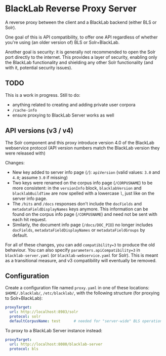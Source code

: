 # BlackLab Reverse Proxy Server

A reverse proxy between the client and a BlackLab backend (either BLS or Solr). 

One goal of this is API compatibility, to offer one API regardless of whether you're using (an older version of) BLS or Solr+BlackLab.

Another goal is security: it is generally not recommended to open the Solr port directly to the internet. This provides a layer of security, enabling only the BlackLab functionality and shielding any other Solr functionality (and with it, potential security issues).

## TODO

This is a work in progress. Still to do:

- anything related to creating and adding private user corpora
- `/cache-info`
- ensure proxying to BlackLab Server works as well

## API versions (v3 / v4)

The Solr component and this proxy introduce version 4.0 of the BlackLab webservice protocol (API version numbers match the BlackLab version they were released with)

Changes:
- New key added to server info page (`/`): `apiVersion` (valid values: `3.0` and `4.0`; assume `3.0` if missing)
- Two keys were renamed on the corpus info page (`/CORPUSNAME`) to be more consistent: in the `versionInfo` block, 
  `blacklabVersion` and `blacklabBuildTime` are now spelled with a lowercase `l`, just like on the server info page. 
- The `/hits` and `/docs` responses don't include the `docFields` and `metadataFieldDisplayNames` keys anymore.
  This information can be found on the corpus info page (`/CORPUSNAME`) and need not be sent with each hit request.
- Similarly, the document info page (`/docs/DOC_PID`) no longer includes `docFields`, `metadataFieldDisplayNames` or 
  `metadataFieldGroups` by default.

For all of these changes, you can add `compatibility=3` to produce the old behaviour. You can also specify 
`parameters.apiCompatibility=3` in `blacklab-server.yaml` (or `blacklab-webservice.yaml` for Solr).
This is meant as a transitional measure, and v3 compatibility will eventually be removed.

## Configuration

Create a configuration file named `proxy.yaml` in one of these locations: `$HOME/.blacklab/`, `/etc/blacklab/`, with 
the following structure (for proxying to Solr+BlackLab):

```yaml
proxyTarget:
  url: http://localhost:8983/solr
  protocol: solr
  defaultCorpusName: test      # needed for "server-wide" BLS operations (Solr request always needs a core)
```

To proxy to a BlackLab Server instance instead:

```yaml
proxyTarget:
  url: http://localhost:8080/blacklab-server
  protocol: bls
```
